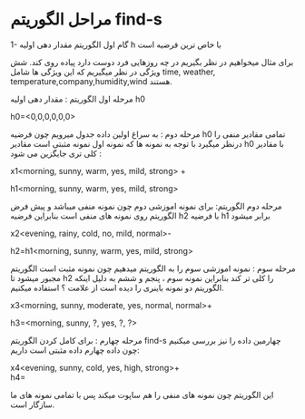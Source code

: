 # مراحل الگوریتم find-s
1- گام اول الگوریتم مقدار دهی اولیه h با خاص ترین فرضیه است

 
برای مثال میخواهیم در نظر بگیریم در چه روزهایی فرد دوست دارد پیاده روی کند. شش ویژگی در نظر میگیریم که این ویژگی ها شامل time, weather, temperature,company,humidity,wind هستند.


مرحله اول الگوریتم : مقدار دهی اولیه h0

h0=<0,0,0,0,0,0>

مرحله دوم : به سراغ اولین داده جدول میرویم چون فرضیه h0 تمامی مقادیر منفی را درنظر میگیرد با توجه به نمونه ها که نمونه اول نمونه مثبتی است مقادیر h0 با مقادیر کلی تری جایگزین می شود :

x1<morning, sunny, warm, yes, mild, strong> + 

h1<morning, sunny, warm, yes, mild, strong>

مرحله دوم الگوریتم: برای نمونه اموزشی دوم چون نمونه منفی میباشد و پیش فرض الگوریتم روی نمونه های منفی است بنابراین فرضیه h2 با فرضیه h1 برابر میشود

x2<evening, rainy, cold, no, mild, normal>-

h2=h1<morning, sunny, warm, yes, mild, strong>

مرحله سوم : نمونه اموزشی سوم را به الگوریتم میدهیم چون نمونه مثبت است الگوریتم مجبور میشود تا h2 را کلی تر کند بنابراین نمونه سوم ، پنجم و ششم به دلیل اینکه الگوریتم دو نمونه باینری را دیده است از علامت ؟ استفاده میکنیم.

x3<morning, sunny, moderate, yes, normal, normal>+

h3=<morning, sunny, ?, yes, ?, ?>

مرحله چهارم : برای کامل کردن الگوریتم find-s چهارمین داده را نیز بررسی میکنیم چون داده چهارم داده مثبتی است داریم:

x4<evening, sunny, cold, yes, high, strong>+    
h4=<?, sunny, ?, yes, ?, ?>

این الگوریتم چون نمونه های منفی را هم ساپوت میکند پس با تمامی نمونه های ما سازگار است.
